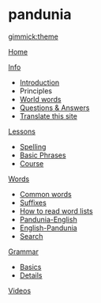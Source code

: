 # pandunia
[gimmick:theme](readable)

[Home](index.md)

[Info]()

  * [Introduction](dunia_pijin.md)
  * Principles
  * [World words](loga.md)
  * [Questions & Answers](kia_i_dap.md)
  * [Translate this site](bax_ko_bax.md)

[Lessons]()

  * [Spelling](abc.md)
  * [Basic Phrases](jumle.md)
  * [Course](darse.md)

[Words]()

  * [Common words](putong_loga.md)
  * [Suffixes](suffixes.md)
  * [How to read word lists](howto.md)
  * [Pandunia-English](pandunia-english.md)
  * [English-Pandunia](english-pandunia.md)
  * [Search](tiddly.html)

[Grammar]()

  * [Basics](bazi_kanun.md)
  * [Details](detali_kanun.md)

[Videos](../pandunia/video.md)




